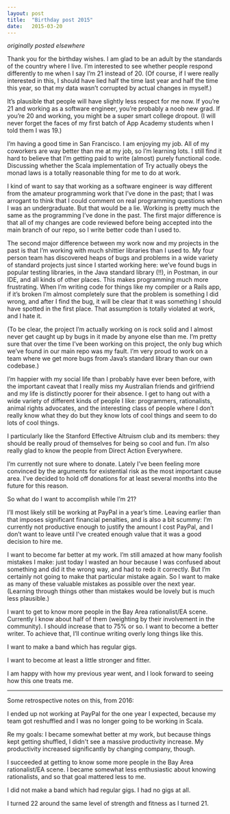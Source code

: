 ```yaml
---
layout: post
title:  "Birthday post 2015"
date:   2015-03-20
---
```


*originally posted elsewhere*

Thank you for the birthday wishes. I am glad to be an adult by the standards of the country where I live. I’m interested to see whether people respond differently to me when I say I’m 21 instead of 20. (Of course, if I were really interested in this, I should have lied half the time last year and half the time this year, so that my data wasn’t corrupted by actual changes in myself.)

It’s plausible that people will have slightly less respect for me now. If you’re 21 and working as a software engineer, you’re probably a noob new grad. If you’re 20 and working, you might be a super smart college dropout. (I will never forget the faces of my first batch of App Academy students when I told them I was 19.)

I’m having a good time in San Francisco. I am enjoying my job. All of my coworkers are way better than me at my job, so I’m learning lots. I still find it hard to believe that I’m getting paid to write (almost) purely functional code. Discussing whether the Scala implementation of Try actually obeys the monad laws is a totally reasonable thing for me to do at work.

I kind of want to say that working as a software engineer is way different from the amateur programming work that I’ve done in the past; that I was arrogant to think that I could comment on real programming questions when I was an undergraduate. But that would be a lie. Working is pretty much the same as the programming I’ve done in the past. The first major difference is that all of my changes are code reviewed before being accepted into the main branch of our repo, so I write better code than I used to.

The second major difference between my work now and my projects in the past is that I’m working with much shittier libraries than I used to. My four person team has discovered heaps of bugs and problems in a wide variety of standard projects just since I started working here: we’ve found bugs in popular testing libraries, in the Java standard library (!!), in Postman, in our IDE, and all kinds of other places. This makes programming much more frustrating. When I’m writing code for things like my compiler or a Rails app, if it’s broken I’m almost completely sure that the problem is something I did wrong, and after I find the bug, it will be clear that it was something I should have spotted in the first place. That assumption is totally violated at work, and I hate it.

(To be clear, the project I’m actually working on is rock solid and I almost never get caught up by bugs in it made by anyone else than me. I’m pretty sure that over the time I’ve been working on this project, the only bug which we’ve found in our main repo was my fault. I’m very proud to work on a team where we get more bugs from Java’s standard library than our own codebase.)

I’m happier with my social life than I probably have ever been before, with the important caveat that I really miss my Australian friends and girlfriend and my life is distinctly poorer for their absence. I get to hang out with a wide variety of different kinds of people I like: programmers, rationalists, animal rights advocates, and the interesting class of people where I don’t really know what they do but they know lots of cool things and seem to do lots of cool things.

I particularly like the Stanford Effective Altruism club and its members: they should be really proud of themselves for being so cool and fun. I’m also really glad to know the people from Direct Action Everywhere.

I’m currently not sure where to donate. Lately I’ve been feeling more convinced by the arguments for existential risk as the most important cause area. I’ve decided to hold off donations for at least several months into the future for this reason.

So what do I want to accomplish while I’m 21?

I’ll most likely still be working at PayPal in a year’s time. Leaving earlier than that imposes significant financial penalties, and is also a bit scummy: I’m currently not productive enough to justify the amount I cost PayPal, and I don’t want to leave until I’ve created enough value that it was a good decision to hire me.

I want to become far better at my work. I’m still amazed at how many foolish mistakes I make: just today I wasted an hour because I was confused about something and did it the wrong way, and had to redo it correctly. But I’m certainly not going to make that particular mistake again. So I want to make as many of these valuable mistakes as possible over the next year. (Learning through things other than mistakes would be lovely but is much less plausible.)

I want to get to know more people in the Bay Area rationalist/EA scene. Currently I know about half of them (weighting by their involvement in the community). I should increase that to 75% or so. I want to become a better writer. To achieve that, I’ll continue writing overly long things like this.

I want to make a band which has regular gigs.

I want to become at least a little stronger and fitter.

I am happy with how my previous year went, and I look forward to seeing how this one treats me.

----

Some retrospective notes on this, from 2016:

I ended up not working at PayPal for the one year I expected, because my team got reshuffled and I was no longer going to be working in Scala.

Re my goals: I became somewhat better at my work, but because things kept getting shuffled, I didn't see a massive productivity increase. My productivity increased significantly by changing company, though.

I succeeded at getting to know some more people in the Bay Area rationalist/EA scene. I became somewhat less enthusiastic about knowing rationalists, and so that goal mattered less to me.

I did not make a band which had regular gigs. I had no gigs at all.

I turned 22 around the same level of strength and fitness as I turned 21.
